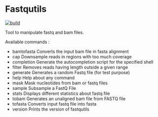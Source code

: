 # Fastqutils
[![build](https://github.com/fredericlemoine/fastqutils/actions/workflows/go.yml/badge.svg)](https://github.com/fredericlemoine/fastqutils/actions)

Tool to manipulate fastq and bam files.

Available commands :

- bamtofasta  Converts the input bam file in fasta alignment
- cap         Downsample reads in regions with too much coverage
- completion  Generate the autocompletion script for the specified shell
- filter      Removes reads having length outside a given range
- generate    Generates a random Fastq file (for test purpose)
- help        Help about any command
- mask        Mask nucleotides from bam or fastq files
- sample      Subsample a FastQ File
- stats       Displays different statistics about fastq file
- tobam       Generates an unaligned bam file from FASTQ file
- tofasta     Converts input fastq file into fasta
- version     Prints the version of fastqutils
